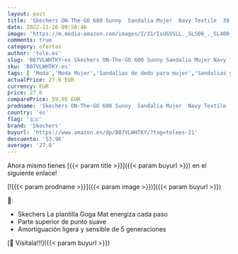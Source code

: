 ```yaml
---
layout: post
title: 'Skechers ON-The-GO 600 Sunny  Sandalia Mujer  Navy Textile  39 EU'
date: 2022-11-26 09:58:46
image: 'https://m.media-amazon.com/images/I/31rIsUGSSLL._SL500_._SL400_.jpg'
comments: true
category: ofertas
author: 'tole.es'
slug: 'B07VLWHTKY-es Skechers ON-The-GO 600 Sunny Sandalia Mujer Navy Textile...'
sku: 'B07VLWHTKY-es'
tags: [ 'Moda','Moda Mujer','Sandalias de dedo para mujer','Sandalias y palas de mujer','Zapatos para mujer','sandalia','skechers','🇪🇸', ]
actualPrice: 27.6 EUR
currency: EUR
price: 27.6
comparePrice: 59.95 EUR
prodname: 'Skechers ON-The-GO 600 Sunny  Sandalia Mujer  Navy Textile  39 EU'
country: 'es'
flag: '🇪🇸'
brand: 'Skechers'
buyurl: 'https://www.amazon.es/dp/B07VLWHTKY/?tag=tolees-21'
descuento: '53.96'
average: '27.6'
---
```


Ahora mismo tienes [{{< param title >}}]({{< param buyurl >}}) en el siguiente enlace!

[![{{< param prodname >}}]({{< param image >}})]({{< param buyurl >}})

🔎:

- Skechers La plantilla Goga Mat energiza cada paso
- Parte superior de punto suave
- Amortiguación ligera y sensible de 5 generaciones

[🛒 Visítala!!!]({{< param buyurl >}})
